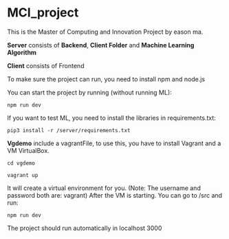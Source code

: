 # MCI_project
This is the Master of Computing and Innovation Project by eason ma. 

**Server** consists of **Backend**, **Client Folder** and **Machine Learning Algorithm**

**Client** consists of Frontend

To make sure the project can run, you need to install npm and node.js

You can start the project by running (without running ML):
```
npm run dev
```
If you want to test ML, you need to install the libraries in requirements.txt:
```
pip3 install -r /server/requirements.txt
```

**Vgdemo** include a vagrantFile, to use this, you have to install Vagrant and a VM VirtualBox. 

```
cd vgdemo
```
```
vagrant up
```
It will create a virtual environment for you. (Note: The username and password both are: vagrant) After the VM is starting. You can go to /src and run:
```
npm run dev
```
The project should run automatically in localhost 3000
